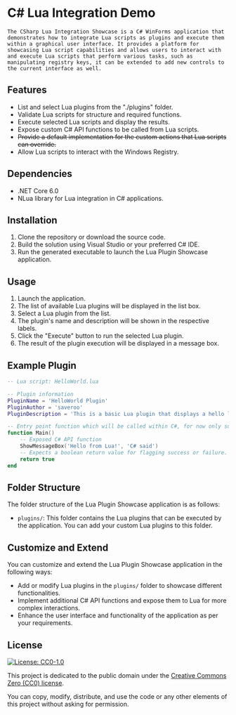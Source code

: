 ﻿# C# Lua Integration Demo
```
The CSharp Lua Integration Showcase is a C# WinForms application that demonstrates how to integrate Lua scripts as plugins and execute them within a graphical user interface. It provides a platform for showcasing Lua script capabilities and allows users to interact with and execute Lua scripts that perform various tasks, such as manipulating registry keys, it can be extended to add new controls to the current interface as well.
```

## Features

- List and select Lua plugins from the "./plugins" folder.
- Validate Lua scripts for structure and required functions.
- Execute selected Lua scripts and display the results.
- Expose custom C# API functions to be called from Lua scripts.
- <del>Provide a default implementation for the custom actions that Lua scripts can override.</del>
- Allow Lua scripts to interact with the Windows Registry.

## Dependencies

- .NET Core 6.0
- NLua library for Lua integration in C# applications.

## Installation

1. Clone the repository or download the source code.
2. Build the solution using Visual Studio or your preferred C# IDE.
3. Run the generated executable to launch the Lua Plugin Showcase application.

## Usage

1. Launch the application.
2. The list of available Lua plugins will be displayed in the list box.
3. Select a Lua plugin from the list.
4. The plugin's name and description will be shown in the respective labels.
5. Click the "Execute" button to run the selected Lua plugin.
6. The result of the plugin execution will be displayed in a message box.

## Example Plugin
```lua
-- Lua script: HelloWorld.lua

-- Plugin information
PluginName = 'HelloWorld Plugin'
PluginAuthor = 'saveroo'
PluginDescription = 'This is a basic Lua plugin that displays a hello lua message.'

-- Entry point function which will be called within C#, for now only supports boolean return value for showcase.
function Main()
    -- Exposed C# API function
    ShowMessageBox('Hello from Lua!', 'C# said')
    -- Expects a boolean return value for flagging success or failure.
    return true
end
```

## Folder Structure

The folder structure of the Lua Plugin Showcase application is as follows:

- `plugins/`: This folder contains the Lua plugins that can be executed by the application. You can add your custom Lua plugins to this folder.

## Customize and Extend

You can customize and extend the Lua Plugin Showcase application in the following ways:

- Add or modify Lua plugins in the `plugins/` folder to showcase different functionalities.
- Implement additional C# API functions and expose them to Lua for more complex interactions.
- Enhance the user interface and functionality of the application as per your requirements.

## License
[![License: CC0-1.0](https://licensebuttons.net/l/zero/1.0/80x15.png)](http://creativecommons.org/publicdomain/zero/1.0/)

This project is dedicated to the public domain under the [Creative Commons Zero (CC0) license](https://creativecommons.org/publicdomain/zero/1.0/).

You can copy, modify, distribute, and use the code or any other elements of this project without asking for permission.